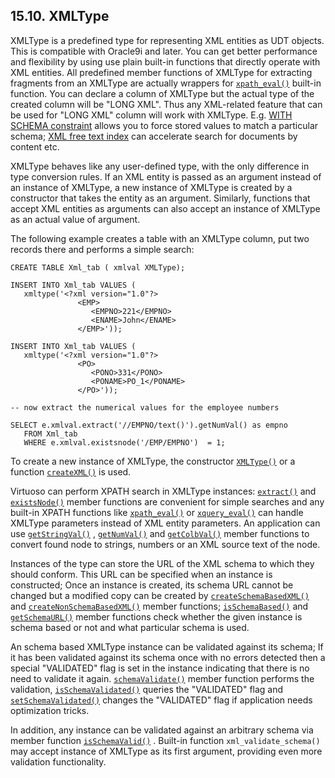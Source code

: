 <div>

<div>

<div>

<div>

## 15.10. XMLType

</div>

</div>

</div>

XMLType is a predefined type for representing XML entities as UDT
objects. This is compatible with Oracle9i and later. You can get better
performance and flexibility by using use plain built-in functions that
directly operate with XML entities. All predefined member functions of
XMLType for extracting fragments from an XMLType are actually wrappers
for <a href="fn_xpath_eval.html" class="link" title="xpath_eval"><code
class="function">xpath_eval()</code></a> built-in function. You can
declare a column of XMLType but the actual type of the created column
will be "LONG XML". Thus any XML-related feature that can be used for
"LONG XML" column will work with XMLType. E.g.
<a href="sqlrefcreattablewithschema.html" class="link"
title="9.8.9. The WITH SCHEMA Constraint">WITH SCHEMA constraint</a>
allows you to force stored values to match a particular schema;
<a href="usingxmlfreetext.html" class="link"
title="15.4.5. Using XML and Free Text">XML free text index</a> can
accelerate search for documents by content etc.

XMLType behaves like any user-defined type, with the only difference in
type conversion rules. If an XML entity is passed as an argument instead
of an instance of XMLType, a new instance of XMLType is created by a
constructor that takes the entity as an argument. Similarly, functions
that accept XML entities as arguments can also accept an instance of
XMLType as an actual value of argument.

The following example creates a table with an XMLType column, put two
records there and performs a simple search:

``` screen
CREATE TABLE Xml_tab ( xmlval XMLType);

INSERT INTO Xml_tab VALUES (
   xmltype('<?xml version="1.0"?>
               <EMP>
                  <EMPNO>221</EMPNO>
                  <ENAME>John</ENAME>
               </EMP>'));

INSERT INTO Xml_tab VALUES (
   xmltype('<?xml version="1.0"?>
               <PO>
                  <PONO>331</PONO>
                  <PONAME>PO_1</PONAME>
               </PO>'));

-- now extract the numerical values for the employee numbers

SELECT e.xmlval.extract('//EMPNO/text()').getNumVal() as empno
   FROM Xml_tab
   WHERE e.xmlval.existsnode('/EMP/EMPNO')  = 1;
```

To create a new instance of XMLType, the constructor
<a href="fn_xmltype.xmltype.html" class="link"
title="XMLType.XMLType"><code class="function">XMLType()</code></a> or a
function
<a href="fn_createxml.html" class="link" title="createXML"><code
class="function">createXML()</code></a> is used.

Virtuoso can perform XPATH search in XMLType instances:
<a href="fn_xmltype.extract.html" class="link"
title="XMLType.extract"><code class="function">extract()</code></a> and
<a href="fn_xmltype.existsnode.html" class="link"
title="XMLType.existsNode"><code
class="function">existsNode()</code></a> member functions are convenient
for simple searches and any built-in XPATH functions like
<a href="fn_xpath_eval.html" class="link" title="xpath_eval"><code
class="function">xpath_eval()</code></a> or
<a href="fn_xquery_eval.html" class="link" title="xquery_eval"><code
class="function">xquery_eval()</code></a> can handle XMLType parameters
instead of XML entity parameters. An application can use
<a href="fn_xmltype.getstringval.html" class="link"
title="XMLType.getStringVal"><code
class="function">getStringVal()</code></a> ,
<a href="fn_xmltype.getnumval.html" class="link"
title="XMLType.getNumVal"><code class="function">getNumVal()</code></a>
and <a href="fn_xmltype.getclobval.html" class="link"
title="XMLType.getClobVal"><code
class="function">getColbVal()</code></a> member functions to convert
found node to strings, numbers or an XML source text of the node.

Instances of the type can store the URL of the XML schema to which they
should conform. This URL can be specified when an instance is
constructed; Once an instance is created, its schema URL cannot be
changed but a modified copy can be created by
<a href="fn_xmltype.createschemabasedxml.html" class="link"
title="XMLType.createSchemaBasedXML"><code
class="function">createSchemaBasedXML()</code></a> and
<a href="fn_xmltype.createnonschemabasedxml.html" class="link"
title="XMLType.createNonSchemaBasedXML"><code
class="function">createNonSchemaBasedXML()</code></a> member functions;
<a href="fn_xmltype.isschemabased.html" class="link"
title="XMLType.isSchemaBased"><code
class="function">isSchemaBased()</code></a> and
<a href="fn_xmltype.getschemaurl.html" class="link"
title="XMLType.getSchemaURL"><code
class="function">getSchemaURL()</code></a> member functions check
whether the given instance is schema based or not and what particular
schema is used.

An schema based XMLType instance can be validated against its schema; If
it has been validated against its schema once with no errors detected
then a special "VALIDATED" flag is set in the instance indicating that
there is no need to validate it again.
<a href="fn_xmltype.schemavalidate.html" class="link"
title="XMLType.schemaValidate"><code
class="function">schemaValidate()</code></a> member function performs
the validation, <a href="fn_xmltype.isschemavalidated.html" class="link"
title="XMLType.isSchemaValidated"><code
class="function">isSchemaValidated()</code></a> queries the "VALIDATED"
flag and <a href="fn_xmltype.setschemavalidated.html" class="link"
title="XMLType.setSchemaValidated"><code
class="function">setSchemaValidated()</code></a> changes the "VALIDATED"
flag if application needs optimization tricks.

In addition, any instance can be validated against an arbitrary schema
via member function <a href="fn_xmltype.isschemavalid.html" class="link"
title="XMLType.isSchemaValid"><code
class="function">isSchemaValid()</code></a> . Built-in function
`xml_validate_schema()` may accept instance of XMLType as its first
argument, providing even more validation functionality.

</div>
